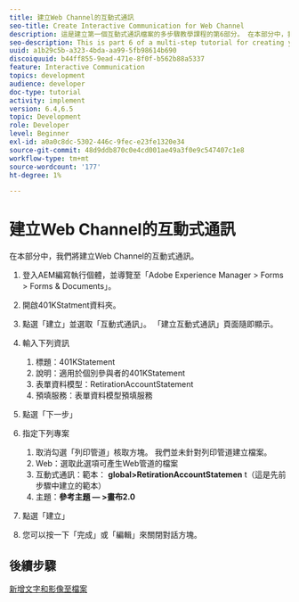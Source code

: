 ```yaml
---
title: 建立Web Channel的互動式通訊
seo-title: Create Interactive Communication for Web Channel
description: 這是建立第一個互動式通訊檔案的多步驟教學課程的第6部分。 在本部分中，我們將建立Web Channel的互動式通訊。
seo-description: This is part 6 of a multi-step tutorial for creating your first interactive communications document. In this part, we will create Interactive Communication for Web Channel.
uuid: a1b29c5b-a323-4bda-aa99-5fb98614b690
discoiquuid: b44ff855-9ead-471e-8f0f-b562b88a5337
feature: Interactive Communication
topics: development
audience: developer
doc-type: tutorial
activity: implement
version: 6.4,6.5
topic: Development
role: Developer
level: Beginner
exl-id: a0a0c8dc-5302-446c-9fec-e23fe1320e34
source-git-commit: 48d9ddb870c0e4cd001ae49a3f0e9c547407c1e8
workflow-type: tm+mt
source-wordcount: '177'
ht-degree: 1%

---
```


# 建立Web Channel的互動式通訊

在本部分中，我們將建立Web Channel的互動式通訊。

1. 登入AEM編寫執行個體，並導覽至「Adobe Experience Manager > Forms > Forms &amp; Documents」。
1. 開啟401KStatment資料夾。
1. 點選「建立」並選取「互動式通訊」。 「建立互動式通訊」頁面隨即顯示。
1. 輸入下列資訊

   1. 標題：401KStatement
   1. 說明：適用於個別參與者的401KStatement
   1. 表單資料模型：RetirationAccountStatement
   1. 預填服務：表單資料模型預填服務

1. 點選「下一步」
1. 指定下列專案

   1. 取消勾選「列印管道」核取方塊。 我們並未針對列印管道建立檔案。
   1. Web：選取此選項可產生Web管道的檔案
   1. 互動式通訊：範本： **global>RetirationAccountStatemen** t（這是先前步驟中建立的範本）
   1. 主題：**參考主題 — >畫布2.0**

1. 點選「建立」
1. 您可以按一下「完成」或「編輯」來關閉對話方塊。

## 後續步驟

[新增文字和影像至檔案](./partseven.md)
